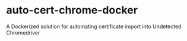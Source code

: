 # auto-cert-chrome-docker
A Dockerized solution for automating certificate import into Undetected Chromedriver
